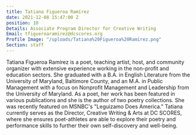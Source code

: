 ```yaml
---
title: Tatiana Figueroa Ramírez
date: 2021-12-08 15:47:00 Z
position: 10
Details: Associate Program Director for Creative Writing
Email: tfigueroaramirez@dcscores.org
Profile Image: "/uploads/Tatiana%20Figueroa%20Ramirez.png"
Section: staff
---
```


Tatiana Figueroa Ramírez is a poet, teaching artist, host, and community organizer with extensive experience working in the non-profit and education sectors. She graduated with a B.A. in English Literature from the University of Maryland, Baltimore County, and an M.A. in Public Management with a focus on Nonprofit Management and Leadership from the University of Maryland. As a poet, her work has been featured in various publications and she is the author of two poetry collections. She was recently featured on MSNBC's "Leguizamo Does America." Tatiana currently serves as the Director, Creative Writing & Arts at DC SCORES, where she ensures poet-athletes are able to explore their poetry and performance skills to further their own self-discovery and well-being.